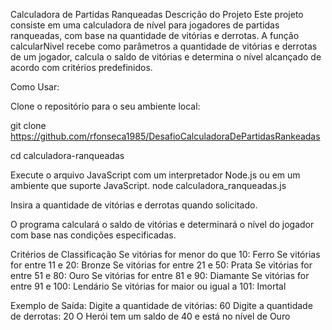 Calculadora de Partidas Ranqueadas
Descrição do Projeto
Este projeto consiste em uma calculadora de nível para jogadores de partidas ranqueadas, com base na quantidade de vitórias e derrotas. A função calcularNivel recebe como parâmetros a quantidade de vitórias e derrotas de um jogador, calcula o saldo de vitórias e determina o nível alcançado de acordo com critérios predefinidos.

Como Usar:

Clone o repositório para o seu ambiente local:

git clone https://github.com/rfonseca1985/DesafioCalculadoraDePartidasRankeadas

cd calculadora-ranqueadas

Execute o arquivo JavaScript com um interpretador Node.js ou em um ambiente que suporte JavaScript.
node calculadora_ranqueadas.js

Insira a quantidade de vitórias e derrotas quando solicitado.

O programa calculará o saldo de vitórias e determinará o nível do jogador com base nas condições especificadas.

Critérios de Classificação
Se vitórias for menor do que 10: Ferro
Se vitórias for entre 11 e 20: Bronze
Se vitórias for entre 21 e 50: Prata
Se vitórias for entre 51 e 80: Ouro
Se vitórias for entre 81 e 90: Diamante
Se vitórias for entre 91 e 100: Lendário
Se vitórias for maior ou igual a 101: Imortal

Exemplo de Saída:
Digite a quantidade de vitórias: 60
Digite a quantidade de derrotas: 20
O Herói tem um saldo de 40 e está no nível de Ouro
